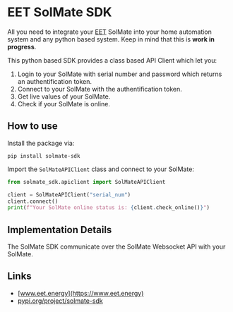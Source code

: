 # EET SolMate SDK

All you need to integrate your [EET](https://www.eet.energy) SolMate into your home automation system and any python based system. 
Keep in mind that this is **work in progress**.

This python based SDK provides a class based API Client which let you:

1. Login to your SolMate with serial number and password which returns an authentification token.
2. Connect to your SolMate with the authentification token.
3. Get live values of your SolMate.
4. Check if your SolMate is online.

## How to use

Install the package via:

`pip install solmate-sdk`

Import the `SolMateAPIClient` class and connect to your SolMate:

```python
from solmate_sdk.apiclient import SolMateAPIClient

client = SolMateAPIClient("serial_num")
client.connect()
print(f"Your SolMate online status is: {client.check_online()}")
```

## Implementation Details

The SolMate SDK communicate over the SolMate Websocket API with your SolMate.

## Links

- [www.eet.energy](https://www.eet.energy)
- [pypi.org/project/solmate-sdk](https://pypi.org/project/solmate-sdk/)